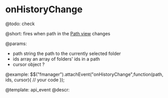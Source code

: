 onHistoryChange
=============

@todo:
	check

@short:
	fires when path in the [Path view](file_manager/configuration.md#filemanagerlayout) changes

@params:

- path		string		the path to the currently selected folder
- ids		array		an array of folders' ids in a path
- cursor	object		?

@example:
$$("fmanager").attachEvent("onHistoryChange",function(path, ids, cursor){
    // your code
});

@template:	api_event
@descr:

